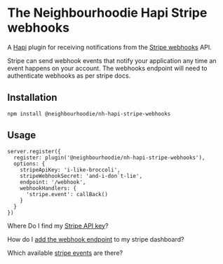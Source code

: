 # The Neighbourhoodie Hapi Stripe webhooks
A [Hapi](https://hapi.dev/) plugin for receiving notifications from the [Stripe webhooks](https://stripe.com/docs/webhooks) API.

Stripe can send webhook events that notify your application any time an event happens on your account. The webhooks endpoint will need to authenticate webhooks as per stripe docs.

## Installation
```
npm install @neighbourhoodie/nh-hapi-stripe-webhooks
```

## Usage
```
server.register({
  register: plugin('@neighbourhoodie/nh-hapi-stripe-webhooks'),
  options: {
    stripeApiKey: 'i-like-broccoli',
    stripeWebhookSecret: 'and-i-don`t-lie',
    endpoint: '/webhook',
    webhookHandlers: {
      'stripe.event': callBack()
    }
  }
})
```

Where Do I find my [Stripe API key](https://support.stripe.com/questions/locate-api-keys)?

How do I [add the webhook endpoint](https://stripe.com/docs/webhooks/setup#configure-webhook-settings) to my stripe dashboard?

Which available [stripe events](https://stripe.com/docs/api/events/types) are there?
